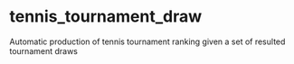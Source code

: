 # tennis_tournament_draw
Automatic production of tennis tournament ranking given a set of resulted  tournament draws
